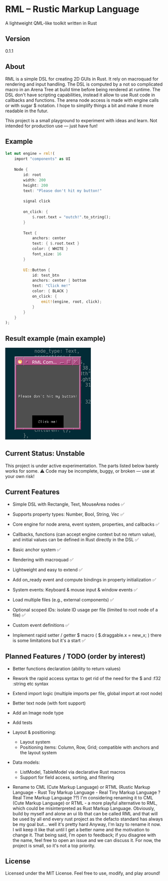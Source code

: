# RML – Rustic Markup Language
A lightweight QML-like toolkit written in Rust

## Version
0.1.1

## About
RML is a simple DSL for creating 2D GUIs in Rust.
It rely on macroquad for rendering and input handling.
The DSL is computed by a not so complicated macro in an Arena Tree at build time before being rendered at runtime.
The DSL don't have scripting capabilities, instead it allow to use Rust code in callbacks and functions.
The arena node access is made with engine calls or with sugar $ notation.
I hope to simplify things a bit and make it more readable in the futur.

This project is a small playground to experiment with ideas and learn.
Not intended for production use — just have fun!

## Example
```rust
let mut engine = rml!(
    import "components" as UI

    Node {
        id: root
        width: 200
        height: 200
        text: "Please don't hit my button!"

        signal click

        on_click: {
            $.root.text = "outch!".to_string();
        }
        
        Text {
            anchors: center
            text: { $.root.text }
            color: { WHITE }
            font_size: 16
        }

        UI::Button {
            id: test_btn
            anchors: center | bottom
            text: "Click me!"
            color: { BLACK }
            on_click: {
                emit!(engine, root, click);
            }
        }
    }
);
```

## Result example  (main example)
![example result](example.png)

## Current Status: Unstable
This project is under active experimentation.
The parts listed below barely works for some.
⚠️ Code may be incomplete, buggy, or broken — use at your own risk!

## Current Features

* Simple DSL with Rectangle, Text, MouseArea nodes ✅

* Supports property types: Number, Bool, String, Vec ✅

* Core engine for node arena, event system, properties, and callbacks ✅

* Callbacks, functions (can accept engine context but no return value), and initial values can be defined in Rust directly in the DSL ✅

* Basic anchor system ✅

* Rendering with macroquad ✅

* Lightweight and easy to extend ✅

* Add on_ready event and compute bindings in property initialization ✅

* System events: Keyboard & mouse input & window events ✅

* Load multiple files (e.g., external components) ✅

* Optional scoped IDs: isolate ID usage per file (limited to root node of a file) ✅

* Custom event definitions ✅

* Implement rapid setter / getter $ macro ( $.draggable.x = new_x; ) there is some limitations but it's a start ✅

## Planned Features / TODO (order by interest)

* Better functions declaration (ability to return values)

* Rework the rapid access syntax to get rid of the need for the $ and :f32 :string etc syntax

* Extend import logic (multiple imports per file, global import at root node)

* Better text node (with font support)

* Add an Image node type

* Add tests

* Layout & positioning:
    * Layout system
    * Positioning items: Column, Row, Grid; compatible with anchors and the layout system

* Data models:
    * ListModel, TableModel via declarative Rust macros
    * Support for field access, sorting, and filtering

* Rename to CML (Cute Markup Language) or RTML (Rustic Markup Language - Rust Toy Markup Language - Real Tiny Markup Language ? Real Time Markup Language ??)
I'm considering renaming it to CML (Cute Markup Language) or RTML - a more playful alternative to RML, which could be misinterpreted as Rust Markup Language.
Obviously, build by myself and alone an ui lib that can be called RML and that will be used by all end every rust project as the defacto standard has always be my goal but... well it's pretty hard
Anyway, I'm lazy to rename it now. I will keep it like that until I get a better name and the motivation to change it.
That being said, I'm open to feedback; if you disagree with the name, feel free to open an issue and we can discuss it. For now, the project is small, so it's not a top priority.

## License

Licensed under the MIT License.
Feel free to use, modify, and play around!